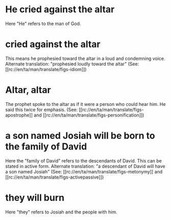 # He cried against the altar

Here "He" refers to the man of God.

# cried against the altar

This means he prophesied toward the altar in a loud and condemning voice. Alternate translation: "prophesied loudly toward the altar" (See: [[rc://en/ta/man/translate/figs-idiom]])

# Altar, altar

The prophet spoke to the altar as if it were a person who could hear him. He said this twice for emphasis. (See: [[rc://en/ta/man/translate/figs-apostrophe]] and [[rc://en/ta/man/translate/figs-personification]])

# a son named Josiah will be born to the family of David

Here the "family of David" refers to the descendants of David. This can be stated in active form. Alternate translation: "a descendant of David will have a son named Josiah" (See: [[rc://en/ta/man/translate/figs-metonymy]] and [[rc://en/ta/man/translate/figs-activepassive]])

# they will burn

Here "they" refers to Josiah and the people with him.

